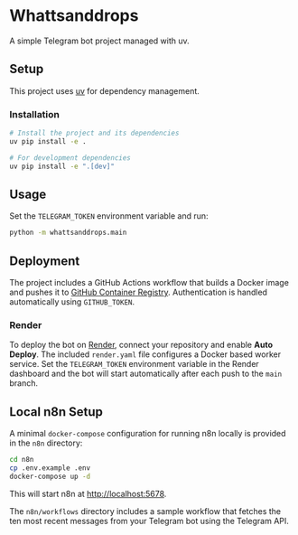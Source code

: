 # Whattsanddrops

A simple Telegram bot project managed with uv.

## Setup

This project uses [uv](https://github.com/astral-sh/uv) for dependency management.

### Installation

```bash
# Install the project and its dependencies
uv pip install -e .

# For development dependencies
uv pip install -e ".[dev]"
```

## Usage

Set the `TELEGRAM_TOKEN` environment variable and run:

```bash
python -m whattsanddrops.main
```

## Deployment

The project includes a GitHub Actions workflow that builds a Docker image and pushes it to [GitHub Container Registry](https://ghcr.io). Authentication is handled automatically using `GITHUB_TOKEN`.

### Render

To deploy the bot on [Render](https://render.com), connect your repository and enable **Auto Deploy**. The included `render.yaml` file configures a Docker based worker service. Set the `TELEGRAM_TOKEN` environment variable in the Render dashboard and the bot will start automatically after each push to the `main` branch.

## Local n8n Setup

A minimal `docker-compose` configuration for running n8n locally is provided in the `n8n` directory:

```bash
cd n8n
cp .env.example .env
docker-compose up -d
```

This will start n8n at [http://localhost:5678](http://localhost:5678).

The `n8n/workflows` directory includes a sample workflow that fetches the ten
most recent messages from your Telegram bot using the Telegram API.
